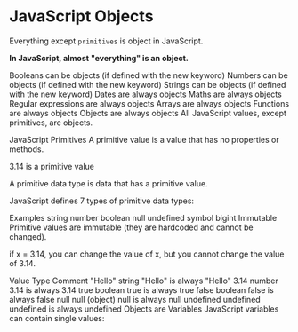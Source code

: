 # JavaScript Objects

Everything except `primitives` is object in JavaScript.

**In JavaScript, almost "everything" is an object.**

Booleans can be objects (if defined with the new keyword)
Numbers can be objects (if defined with the new keyword)
Strings can be objects (if defined with the new keyword)
Dates are always objects
Maths are always objects
Regular expressions are always objects
Arrays are always objects
Functions are always objects
Objects are always objects
All JavaScript values, except primitives, are objects.

JavaScript Primitives
A primitive value is a value that has no properties or methods.

3.14 is a primitive value

A primitive data type is data that has a primitive value.

JavaScript defines 7 types of primitive data types:

Examples
string
number
boolean
null
undefined
symbol
bigint
Immutable
Primitive values are immutable (they are hardcoded and cannot be changed).

if x = 3.14, you can change the value of x, but you cannot change the value of 3.14.

Value	Type	Comment
"Hello"	string	"Hello" is always "Hello"
3.14	number	3.14 is always 3.14
true	boolean	true is always true
false	boolean	false is always false
null	null (object)	null is always null
undefined	undefined	undefined is always undefined
Objects are Variables
JavaScript variables can contain single values: